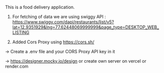 This is a food delivery application.

1. For fetching of data we are using swiggy API :
   https://www.swiggy.com/dapi/restaurants/list/v5?lat=12.9351929&lng=77.62448069999999&page_type=DESKTOP_WEB_LISTING

2. Added Cors Proxy using https://cors.sh/

<!-- /\*\*

- AppLayout
- - Header
-      - Logo
-      - NavItems
-          - Home, About, Cart
-
- - Body
-      - Search
-      - AllRestrauntCompenent
-          - ResturantCard
-                 - Image
-                 - Description
-                 - Stars
- - Footer
-      - Copyright
-      - Links
- \*/ -->

-> Create a .env file and your CORS Proxy API key in it

-> https://designer.mocky.io/design or create own server on vercel or render.com
